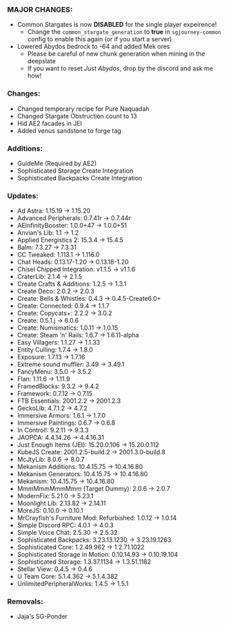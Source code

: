 ### MAJOR CHANGES:
- Common Stargates is now **DISABLED** for the single player expeirence!
  - Change the `common_stargate_generation` to **true** in `sgjourney-common` config to enable this again (or if you start a server)
- Lowered Abydos bedrock to -64 and added Mek ores
  - Please be careful of new chunk generation when mining in the deepslate
  - If you want to reset *Just Abydos*, drop by the discord and ask me how!

### Changes:
- Changed temporary recipe for Pure Naquadah
- Changed Stargate Obstruction count to 13
- Hid AE2 facades in JEI
- Added venus sandstone to forge tag

### Additions:
- GuideMe (Required by AE2)
- Sophisticated Storage Create Integration
- Sophisticated Backpacks Create Integration

### Updates:
- Ad Astra: 1.15.19 -> 1.15.20
- Advanced Peripherals: 0.7.41r -> 0.7.44r
- AEInfinityBooster: 1.0.0+47 -> 1.0.0+51
- Anvian's Lib: 1.1 -> 1.2
- Applied Energistics 2: 15.3.4 -> 15.4.5
- Balm: 7.3.27 -> 7.3.31
- CC Tweaked: 1.113.1 -> 1.116.0
- Chat Heads: 0.13.17-1.20 -> 0.13.18-1.20
- Chisel Chipped Integration: v1.1.5 -> v1.1.6
- CraterLib: 2.1.4 -> 2.1.5
- Create Crafts & Additions: 1.2.5 -> 1.3.1
- Create Deco: 2.0.2 -> 2.0.3
- Create: Bells & Whistles: 0.4.3 -> 0.4.5-Create6.0+
- Create: Connected: 0.9.4 -> 1.1.7
- Create: Copycats+: 2.2.2 -> 3.0.2
- Create: 0.5.1.j -> 6.0.6
- Create: Numismatics: 1.0.11 -> 1.0.15
- Create: Steam 'n' Rails: 1.6.7 -> 1.6.11-alpha
- Easy Villagers: 1.1.27 -> 1.1.33
- Entity Culling: 1.7.4 -> 1.8.0
- Exposure: 1.7.13 -> 1.7.16
- Extreme sound muffler: 3.49 -> 3.49.1
- FancyMenu: 3.5.0 -> 3.5.2
- Flan: 1.11.6 -> 1.11.9
- FramedBlocks: 9.3.2 -> 9.4.2
- Framework: 0.7.12 -> 0.7.15
- FTB Essentials: 2001.2.2 -> 2001.2.3
- GeckoLib: 4.7.1.2 -> 4.7.2
- Immersive Armors: 1.6.1 -> 1.7.0
- Immersive Paintings: 0.6.7 -> 0.6.8
- In Control!: 9.2.11 -> 9.3.3
- JAOPCA: 4.4.14.26 -> 4.4.16.31
- Just Enough Items (JEI): 15.20.0.106 -> 15.20.0.112
- KubeJS Create: 2001.2.5-build.2 -> 2001.3.0-build.8
- McJtyLib: 8.0.6 -> 8.0.7
- Mekanism Additions: 10.4.15.75 -> 10.4.16.80
- Mekanism Generators: 10.4.15.75 -> 10.4.16.80
- Mekanism: 10.4.15.75 -> 10.4.16.80
- MmmMmmMmmMmm (Target Dummy): 2.0.6 -> 2.0.7
- ModernFix: 5.21.0 -> 5.23.1
- Moonlight Lib: 2.13.82 -> 2.14.11
- MoreJS: 0.10.0 -> 0.10.1
- MrCrayfish's Furniture Mod: Refurbished: 1.0.12 -> 1.0.14
- Simple Discord RPC: 4.0.1 -> 4.0.3
- Simple Voice Chat: 2.5.30 -> 2.5.32
- Sophisticated Backpacks: 3.23.13.1230 -> 3.23.19.1263
- Sophisticated Core: 1.2.49.962 -> 1.2.71.1022
- Sophisticated Storage in Motion: 0.10.14.93 -> 0.10.19.104
- Sophisticated Storage: 1.3.37.1134 -> 1.3.51.1182
- Stellar View: 0.4.5 -> 0.4.6
- U Team Core: 5.1.4.362 -> 5.1.4.382
- UnlimitedPeripheralWorks: 1.4.5 -> 1.5.1

### Removals:
- Jaja's SG-Ponder